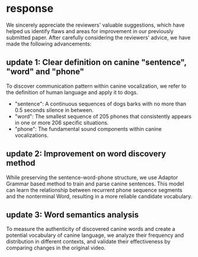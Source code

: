 # response

We sincerely appreciate the reviewers' valuable suggestions, which have helped us identify flaws and areas for improvement in our previously submitted paper. After carefully considering the reviewers' advice, we have made the following advancements:

## update 1: Clear definition on canine "sentence", "word" and "phone"

To discover communication pattern within canine vocalization, we refer to the definition of human language and apply it to dogs.

- "sentence": A continuous sequences of dogs barks with no more than 0.5 seconds silence in between.
- "word": The smallest sequence of 205 phones that consistently appears in one or more 206 specific situations.
- "phone": The fundamental sound components within canine vocalizations.

## update 2: Improvement on word discovery method

While preserving the sentence-word-phone structure, we use Adaptor Grammar based method to train and parse canine sentences. This model can learn the relationship between recurrent phone sequence segments and the nonterminal Word, resulting in a more reliable candidate vocabulary.

## update 3: Word semantics analysis

To measure the authenticity of discovered canine words and create a potential vocabulary of canine language, we analyze their frequency and distribution in different contexts, and validate their effectiveness by comparing changes in the original video.